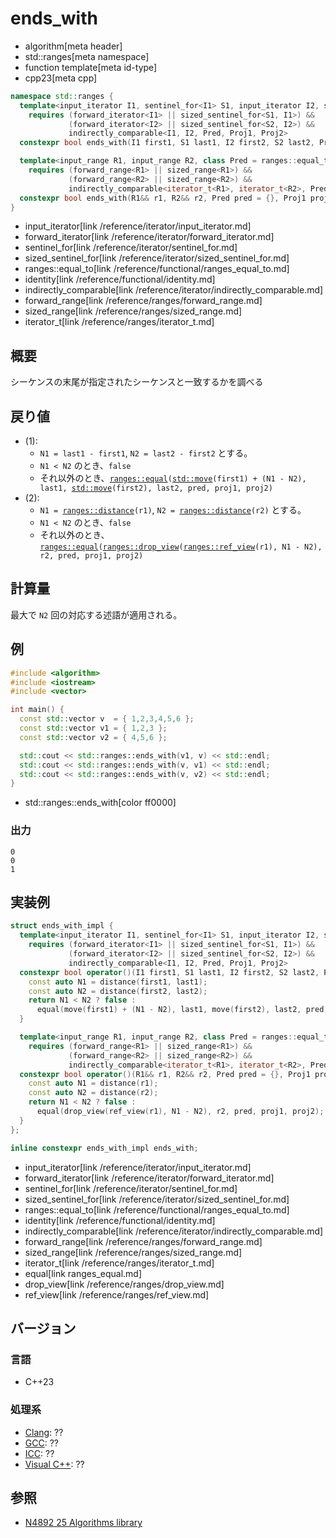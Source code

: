 # ends_with
* algorithm[meta header]
* std::ranges[meta namespace]
* function template[meta id-type]
* cpp23[meta cpp]

```cpp
namespace std::ranges {
  template<input_iterator I1, sentinel_for<I1> S1, input_iterator I2, sentinel_for<I2> S2, class Pred = ranges::equal_to, class Proj1 = identity, class Proj2 = identity>
    requires (forward_iterator<I1> || sized_sentinel_for<S1, I1>) &&
             (forward_iterator<I2> || sized_sentinel_for<S2, I2>) &&
             indirectly_comparable<I1, I2, Pred, Proj1, Proj2>
  constexpr bool ends_with(I1 first1, S1 last1, I2 first2, S2 last2, Pred pred = {}, Proj1 proj1 = {}, Proj2 proj2 = {}); // (1)

  template<input_range R1, input_range R2, class Pred = ranges::equal_to, class Proj1 = identity, class Proj2 = identity>
    requires (forward_range<R1> || sized_range<R1>) &&
             (forward_range<R2> || sized_range<R2>) &&
             indirectly_comparable<iterator_t<R1>, iterator_t<R2>, Pred, Proj1, Proj2>
  constexpr bool ends_with(R1&& r1, R2&& r2, Pred pred = {}, Proj1 proj1 = {}, Proj2 proj2 = {});                         // (2)
}
```
* input_iterator[link /reference/iterator/input_iterator.md]
* forward_iterator[link /reference/iterator/forward_iterator.md]
* sentinel_for[link /reference/iterator/sentinel_for.md]
* sized_sentinel_for[link /reference/iterator/sized_sentinel_for.md]
* ranges::equal_to[link /reference/functional/ranges_equal_to.md]
* identity[link /reference/functional/identity.md]
* indirectly_comparable[link /reference/iterator/indirectly_comparable.md]
* forward_range[link /reference/ranges/forward_range.md]
* sized_range[link /reference/ranges/sized_range.md]
* iterator_t[link /reference/ranges/iterator_t.md]


## 概要
シーケンスの末尾が指定されたシーケンスと一致するかを調べる

## 戻り値

* (1): 
    * `N1 = last1 - first1`, `N2 = last2 - first2` とする。
    * `N1 < N2` のとき、`false`
    * それ以外のとき、[`ranges::equal`](ranges_equal.md)`(`[`std::move`](/reference/utility/move.md)`(first1) + (N1 - N2), last1, `[`std::move`](/reference/utility/move.md)`(first2), last2, pred, proj1, proj2)`
* (2): 
    * `N1 = `[`ranges::distance`](/reference/iterator/ranges_distance.md)`(r1)`, `N2 = `[`ranges::distance`](/reference/iterator/ranges_distance.md)`(r2)` とする。
    * `N1 < N2` のとき、`false`
    * それ以外のとき、[`ranges::equal`](ranges_equal.md)`(`[`ranges::drop_view`](/reference/ranges/drop_view.md)`(`[`ranges::ref_view`](/reference/ranges/ref_view.md)`(r1), N1 - N2), r2, pred, proj1, proj2)`


## 計算量
最大で `N2` 回の対応する述語が適用される。

## 例
```cpp example
#include <algorithm>
#include <iostream>
#include <vector>

int main() {
  const std::vector v  = { 1,2,3,4,5,6 };
  const std::vector v1 = { 1,2,3 };
  const std::vector v2 = { 4,5,6 };

  std::cout << std::ranges::ends_with(v1, v) << std::endl;
  std::cout << std::ranges::ends_with(v, v1) << std::endl;
  std::cout << std::ranges::ends_with(v, v2) << std::endl;
}
```
* std::ranges::ends_with[color ff0000]

### 出力
```
0
0
1
```


## 実装例
```cpp
struct ends_with_impl {
  template<input_iterator I1, sentinel_for<I1> S1, input_iterator I2, sentinel_for<I2> S2, class Pred = ranges::equal_to, class Proj1 = identity, class Proj2 = identity>
    requires (forward_iterator<I1> || sized_sentinel_for<S1, I1>) &&
             (forward_iterator<I2> || sized_sentinel_for<S2, I2>) &&
             indirectly_comparable<I1, I2, Pred, Proj1, Proj2>
  constexpr bool operator()(I1 first1, S1 last1, I2 first2, S2 last2, Pred pred = {}, Proj1 proj1 = {}, Proj2 proj2 = {}) const {
    const auto N1 = distance(first1, last1);
    const auto N2 = distance(first2, last2);
    return N1 < N2 ? false :
      equal(move(first1) + (N1 - N2), last1, move(first2), last2, pred, proj1, proj2);
  }

  template<input_range R1, input_range R2, class Pred = ranges::equal_to, class Proj1 = identity, class Proj2 = identity>
    requires (forward_range<R1> || sized_range<R1>) &&
             (forward_range<R2> || sized_range<R2>) &&
             indirectly_comparable<iterator_t<R1>, iterator_t<R2>, Pred, Proj1, Proj2>
  constexpr bool operator()(R1&& r1, R2&& r2, Pred pred = {}, Proj1 proj1 = {}, Proj2 proj2 = {}) const {
    const auto N1 = distance(r1);
    const auto N2 = distance(r2);
    return N1 < N2 ? false :
      equal(drop_view(ref_view(r1), N1 - N2), r2, pred, proj1, proj2);
  }
};

inline constexpr ends_with_impl ends_with;
```
* input_iterator[link /reference/iterator/input_iterator.md]
* forward_iterator[link /reference/iterator/forward_iterator.md]
* sentinel_for[link /reference/iterator/sentinel_for.md]
* sized_sentinel_for[link /reference/iterator/sized_sentinel_for.md]
* ranges::equal_to[link /reference/functional/ranges_equal_to.md]
* identity[link /reference/functional/identity.md]
* indirectly_comparable[link /reference/iterator/indirectly_comparable.md]
* forward_range[link /reference/ranges/forward_range.md]
* sized_range[link /reference/ranges/sized_range.md]
* iterator_t[link /reference/ranges/iterator_t.md]
* equal[link ranges_equal.md]
* drop_view[link /reference/ranges/drop_view.md]
* ref_view[link /reference/ranges/ref_view.md]

## バージョン
### 言語
- C++23

### 処理系
- [Clang](/implementation.md#clang): ??
- [GCC](/implementation.md#gcc): ??
- [ICC](/implementation.md#icc): ??
- [Visual C++](/implementation.md#visual_cpp): ??


## 参照
- [N4892 25 Algorithms library](https://timsong-cpp.github.io/cppwp/algorithms)
